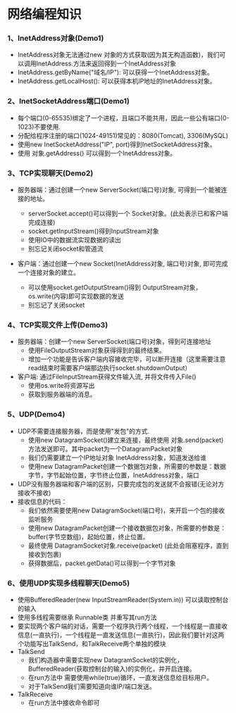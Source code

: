 # 网络编程知识

### 1、InetAddress对象(Demo1)
- InetAddress对象无法通过new 对象的方式获取(因为其无构造函数)，我们可以调用InetAddress.方法来返回得到一个InetAddress对象
- InetAddress.getByName("域名/IP"): 可以获得一个InetAddress对象。
- InetAddress.getLocalHost(): 可以获得本机IP地址的InetAddress对象。

### 2、InetSocketAddress端口(Demo1)
- 每个端口(0-65535)绑定了一个进程，且端口不能共用，因此一些公有端口(0-1023)不要使用.
- 分配给程序注册的端口(1024-49151)常见的：8080(Tomcat), 3306(MySQL)
- 使用new InetSocketAddress("IP", port)得到InetSocketAddress对象。
- 使用 对象.getAddress() 可以得到一个InetAddress对象。

### 3、TCP实现聊天(Demo2)
- 服务器端：通过创建一个new ServerSocket(端口号)对象, 可得到一个能被连接的地址。
    - serverSocket.accept()可以得到一个 Socket对象。(此处表示已和客户端完成连接)
    - socket.getInputStream()得到InputStream对象
    - 使用IO中的数据流实现数据的读出
    - 别忘记关闭socket和管道流

- 客户端：通过创建一个new Socket(InetAddress对象, 端口号)对象, 即可完成一个连接对象的建立。
    - 可以使用socket.getOutputStream()得到 OutputStream对象，os.write(内容)即可实现数据的发送
    - 别忘记了关闭socket

### 4、TCP实现文件上传(Demo3)
- 服务器端：创建一个new ServerSocket(端口号)对象，得到可连接地址
    - 使用FileOutputStream对象获得得到的最终结果。
    - 增加一个功能是告诉客户端内容接收完毕，可以断开连接（这里需要注意read结束时需要客户端那边执行socket.shutdownOutput）
- 客户端: 通过FileInputStream获得文件输入流, 并将文件传入File()
    - 使用os.write将资源写出
    - 获取到服务器端的消息。

### 5、UDP(Demo4)
- UDP不需要连接服务器，而是使用"发包"的方式.
    - 使用new DatagramSocket()建立来连接，最终使用 对象.send(packet)方法发送即可。其中packet为一个DatagramPacket对象
    - 我们仍需要建立一个IP地址对象 InetAddress对象，知道发送给谁
    - 使用new DatagramPacket创建一个数据包对象，所需要的参数是：数据字节，字节起始位置，字节终止位置，InetAddress对象，端口
- UDP没有服务器端和客户端的区别，只要完成包的发送就不会报错(无论对方接收不接收)
- 接收信息的代码：
    - 我们依然需要使用new DatagramSocket(端口号)，来开启一个包的接收监听服务
    - 使用new DatagramPacket创建一个接收数据包对象，所需要的参数是：buffer(字节空数组)，起始位置，终止位置。
    - 最终使用 DatagramSocket对象.receive(packet)  (此处会阻塞程序，直到接收到包裹)
    - 获得数据后，packet.getData()可以得到一个字节对象

### 6、使用UDP实现多线程聊天(Demo5)
- 使用BufferedReader(new InputStreamReader(System.in)) 可以读取控制台的输入
- 使用多线程需要继承 Runnable类 并重写其run方法
- 要实现两个客户端的对话，需要一个程序执行两个线程，一个线程是一直接收信息(一直执行)，一个线程是一直发送信息(一直执行)，因此我们要针对这两个功能写出TalkSend，和TalkReceive两个单独的模块
- TalkSend
    - 我们构造器中需要实现new DatagramSocket的实例化，BufferedReader(获取控制台的输入)的实例化，并开启连接。
    - 在run方法中 需要使用while(true)循环，一直发送信息给目标用户。
    - 对于TalkSend我们需要知道向谁IP/端口发送。
- TalkReceive
    - 在run方法中接收命令即可










